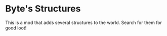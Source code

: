# Byte's Structures
This is a mod that adds several structures to the world.
Search for them for good loot!
